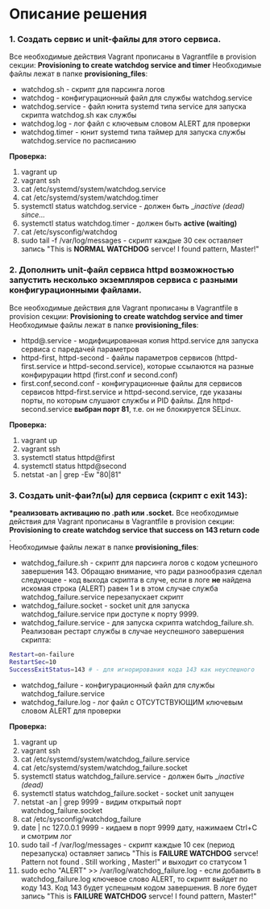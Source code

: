 # Описание решения



### 1. Создать сервис и unit-файлы для этого сервиса.

Все необходимые действия Vagrant прописаны в Vagrantfile в provision секции: __Provisioning to create watchdog service and timer__ 
Необходимые файлы лежат в папке __provisioning_files__:
- watchdog.sh - скрипт для парсинга логов
- watchdog - конфигурационный файл для службы watchdog.service
- watchdog.service - файл юнита systemd типа service для запуска скрипта watchdog.sh как службы
- watchdog.log - лог файл с ключевым словом ALERT для проверки
- watchdog.timer - юнит systemd типа таймер для запуска службы watchdog.service по расписанию

__Проверка:__
1. vagrant up  
2. vagrant ssh  
3. cat  /etc/systemd/system/watchdog.service
4. cat  /etc/systemd/system/watchdog.timer
5. systemctl status watchdog.service - должен быть  __inactive (dead) since..._
6. systemctl status watchdog.timer - должен быть __active (waiting)__
7. cat /etc/sysconfig/watchdog
8. sudo tail -f /var/log/messages - скрипт каждые 30 сек оставляет запись "This is __NORMAL WATCHDOG__ servce! I found pattern, Master!"

### 2. Дополнить unit-файл сервиса httpd возможностью запустить несколько экземпляров сервиса с разными конфигурационными файлами.
Все необходимые действия для Vagrant прописаны в Vagrantfile в provision секции: __Provisioning to create watchdog service and timer__ 
Необходимые файлы лежат в папке __provisioning_files__:
- httpd@.service - модифицированная копия httpd.service для запуска сервиса с паредачей параметров
- httpd-first, httpd-second - файлы параметров сервисов (httpd-first.service и httpd-second.service), которые ссылаются на разные конфирурации httpd (first.conf и second.conf)
- first.conf,second.conf - конфигурационные файлы для сервисов сервисов httpd-first.service и httpd-second.service, где указаны порты, по которым слушают службы и PID файлы. Для httpd-second.service __выбран порт 81__, т.е. он не блокируется SELinux.  
  
 __Проверка:__
1. vagrant up  
2. vagrant ssh  
3. systemctl status httpd@first
4. systemctl status httpd@second
5. netstat -an  | grep -Ew "80|81"

### 3. Создать unit-фаи?л(ы) для сервиса (скрипт с exit 143):
__*реализовать активацию по .path или .socket.__
Все необходимые действия для Vagrant прописаны в Vagrantfile в provision секции: __Provisioning to create watchdog service that success on 143 return code__ .  
Необходимые файлы лежат в папке __provisioning_files__:
- watchdog_failure.sh - скрипт для парсинга логов c кодом успешного завершения 143. Обращаю внимание, что ради разнообразия сделал следующее - код выхода скрипта в случе, если в логе __не__ найдена искомая строка (ALERT) равен 1 и в этом случае служба watchdog_failure.service перезапускает скрипт
- watchdog_failure.socket - socket unit для запуска watchdog_failure.service при доступе к порту 9999.
- watchdog_failure.service - для запуска скрипта watchdog_failure.sh. Реализован рестарт службы в случае неуcпешного завершения скрипта:
```sh
Restart=on-failure
RestartSec=10
SuccessExitStatus=143 # - для игнорирования кода 143 как неуспешного
```
- watchdog_failure - конфигурационный файл для службы watchdog_failure.service  
- watchdog_failure.log - лог файл с ОТСУТСТВУЮЩИМ ключевым словом ALERT для проверки  
  
__Проверка:__
1. vagrant up  
2. vagrant ssh  
3. cat  /etc/systemd/system/watchdog_failure.service  
4. cat  /etc/systemd/system/watchdog_failure.socket
5. systemctl status watchdog_failure.service - должен быть  __inactive (dead)_
6. systemctl status watchdog_failure.socket  - socket unit запущен
7. netstat -an | grep 9999 - видим открытый порт watchdog_failure.socket 
7. cat /etc/sysconfig/watchdog_failure
8. date | nc 127.0.0.1 9999 - кидаем в порт 9999 дату, нажимаем Ctrl+C и смотрим лог
9. sudo tail -f /var/log/messages - скрипт каждые 10 сек (период перезапуска) оставляет запись "This is __FAILURE WATCHDOG__ servce! Pattern not found . Still working , Master!"  и выходит со статусом 1
9. sudo echo "ALERT" >> /var/log/watchdog_failure.log - если добавить в  watchdog_failure.log ключевое слово ALERT, то скрипт выйдет по коду 143. Код 143 будет успешным кодом завершения. В логе будет запись "This is __FAILURE WATCHDOG__ servce! I found pattern, Master!"
